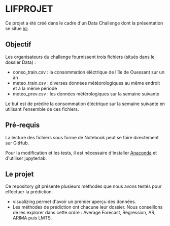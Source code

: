 # LIFPROJET

Ce projet a été créé dans le cadre d'un Data Challenge dont la présentation se situe [ici]( https://www.sfds.asso.fr/fr/jeunes_statisticiens/manifestations/610-data_challenge_jds_2018/).

## Objectif

Les organisateurs du challenge fournissent trois fichiers (situés dans le dossier Data) :
* conso_train.csv : la consommation éléctrique de l'île de Ouessant sur un an
* meteo_train.csv : diverses données météorologiques au même endroit et à la même période
* meteo_prev.csv : les données métérologiques sur la semaine suivante

Le but est de prédire la consommation éléctrique sur la semaine suivante en utilisant l'ensemble de ces fichiers.

## Pré-requis

La lecture des fichiers sous forme de Notebook peut se faire directement sur GitHub.

Pour la modification et les tests, il est nécessaire d'installer [Anaconda](https://www.anaconda.com) et d'utiliser jupyterlab.

## Le projet

Ce repository git présente plusieurs méthodes que nous avons testés pour effectuer la prédiction.
* visualizing permet d'avoir un premier aperçu des données.
* Les méthodes de prédiction ont chacune leur dossier. Nous conseillons de les explorer dans cette ordre : Average Forecast, Regression, AR, ARIMA puis LMTS.
